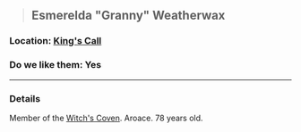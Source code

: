 >## Esmerelda "Granny" Weatherwax

### Location: [King's Call](../../Locations/King's%20Call.md)

### Do we like them: Yes

***

### Details

Member of the [Witch's Coven](../../Organizations/Witch's%20Coven.md). Aroace. 78 years old.